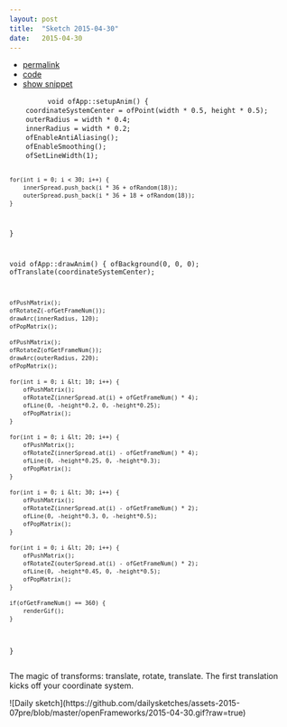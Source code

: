 ```yaml
---
layout: post
title:  "Sketch 2015-04-30"
date:   2015-04-30
---
```

<div class="code">
    <ul>
        <li><a href="{% post_url 2015-04-30-sketch %}">permalink</a></li>
        <li><a href="https://github.com/dailysketches/sketches-2015-07pre/tree/master/2015-04-30">code</a></li>
        <li><a href="#" class="snippet-button">show snippet</a></li>
    </ul>
    <pre class="snippet">
        <code class="cpp">void ofApp::setupAnim() {
    coordinateSystemCenter = ofPoint(width * 0.5, height * 0.5);
    outerRadius = width * 0.4;
    innerRadius = width * 0.2;
    ofEnableAntiAliasing();
    ofEnableSmoothing();
    ofSetLineWidth(1);
    
    for(int i = 0; i < 30; i++) {
        innerSpread.push_back(i * 36 + ofRandom(18));
        outerSpread.push_back(i * 36 + 18 + ofRandom(18));
    }
}

void ofApp::drawAnim() {
    ofBackground(0, 0, 0);
    ofTranslate(coordinateSystemCenter);
    
    ofPushMatrix();
    ofRotateZ(-ofGetFrameNum());
    drawArc(innerRadius, 120);
    ofPopMatrix();
    
    ofPushMatrix();
    ofRotateZ(ofGetFrameNum());
    drawArc(outerRadius, 220);
    ofPopMatrix();
    
    for(int i = 0; i &lt; 10; i++) {
        ofPushMatrix();
        ofRotateZ(innerSpread.at(i) + ofGetFrameNum() * 4);
        ofLine(0, -height*0.2, 0, -height*0.25);
        ofPopMatrix();
    }
    
    for(int i = 0; i &lt; 20; i++) {
        ofPushMatrix();
        ofRotateZ(innerSpread.at(i) - ofGetFrameNum() * 4);
        ofLine(0, -height*0.25, 0, -height*0.3);
        ofPopMatrix();
    }
    
    for(int i = 0; i &lt; 30; i++) {
        ofPushMatrix();
        ofRotateZ(innerSpread.at(i) - ofGetFrameNum() * 2);
        ofLine(0, -height*0.3, 0, -height*0.5);
        ofPopMatrix();
    }
    
    for(int i = 0; i &lt; 20; i++) {
        ofPushMatrix();
        ofRotateZ(outerSpread.at(i) - ofGetFrameNum() * 2);
        ofLine(0, -height*0.45, 0, -height*0.5);
        ofPopMatrix();
    }
    
    if(ofGetFrameNum() == 360) {
        renderGif();
    }
}</code>
    </pre>
</div>
<p class="description">The magic of transforms: translate, rotate, translate. The first translation kicks off your coordinate system.</p>
![Daily sketch](https://github.com/dailysketches/assets-2015-07pre/blob/master/openFrameworks/2015-04-30.gif?raw=true)
